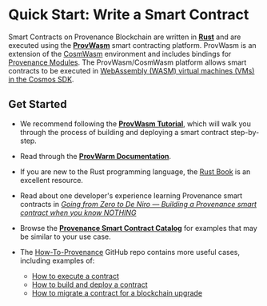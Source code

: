 # Quick Start: Write a Smart Contract


Smart Contracts on Provenance Blockchain are written in [**Rust**](https://www.rust-lang.org/) and are executed using the
[**ProvWasm**](https://github.com/provenance-io/provwasm) smart contracting platform. ProvWasm is an extension of the
[CosmWasm](https://cosmwasm.com/) environment and includes bindings for [Provenance Modules](/docs/pb/modules). 
The ProvWasm/CosmWasm platform allows smart contracts to be executed in
[WebAssembly (WASM) virtual machines (VMs) in the Cosmos SDK](https://interchain-io.medium.com/virtual-machines-take-off-in-the-cosmos-3d11bd6ae942).

## Get Started

- We recommend following the [**ProvWasm Tutorial**](https://github.com/provenance-io/provwasm/blob/main/docs/tutorial/01-overview.md), 
which will walk you through the process of building and deploying a smart contract step-by-step.

- Read through the [**ProvWarm Documentation**](/docs/pb/modules/provwasm-smart-contracts).

- If you are new to the Rust programming language, the [Rust Book](https://doc.rust-lang.org/book/) is an excellent resource.

- Read about one developer's experience learning Provenance smart contracts in 
[_Going from Zero to De Niro — Building a Provenance smart contract when you know NOTHING_](https://medium.com/provenanceblockchain/going-from-zero-to-de-niro-building-a-provenance-smart-contract-when-you-know-nothing-19a676430bfb)

- Browse the [**Provenance Smart Contract Catalog**](/docs/discover/smart-contract-catalog.md) for examples that may be 
similar to your use case.

- The [How-To-Provenance](https://github.com/provenance-io/how-to-provenance) GitHub repo contains more useful
cases, including examples of:
  - [How to execute a contract](https://github.com/provenance-io/how-to-provenance/tree/main/bilateral-trade-example)
  - [How to build and deploy a contract](https://github.com/provenance-io/how-to-provenance/tree/main/provenance-smart-contract-example)
  - [How to migrate a contract for a blockchain upgrade](https://github.com/provenance-io/how-to-provenance/tree/main/provenance-contract-migration-example)